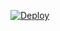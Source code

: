 [![Deploy](https://www.herokucdn.com/deploy/button.svg)](https://heroku.com/deploy?template=https://github.com/dengertheguy/secretalloyy)


